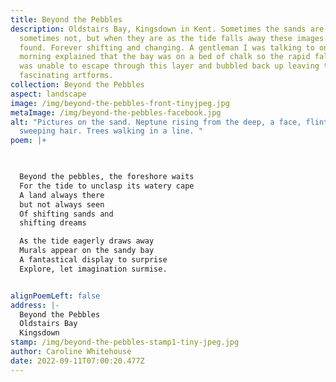 ```yaml
---
title: Beyond the Pebbles
description: Oldstairs Bay, Kingsdown in Kent. Sometimes the sands are there and
  sometimes not, but when they are as the tide falls away these images can be
  found. Forever shifting and changing. A gentleman I was talking to one early
  morning explained that the bay was on a bed of chalk so the rapid falling tide
  was unable to escape through this layer and bubbled back up leaving these
  fascinating artforms.
collection: Beyond the Pebbles
aspect: landscape
image: /img/beyond-the-pebbles-front-tinyjpeg.jpg
metaImage: /img/beyond-the-pebbles-facebook.jpg
alt: "Pictures on the sand. Neptune rising from the deep, a face, flint eyes,
  sweeping hair. Trees walking in a line. "
poem: |+
  


  Beyond the pebbles, the foreshore waits
  For the tide to unclasp its watery cape
  A land always there 
  but not always seen
  Of shifting sands and 
  shifting dreams

  As the tide eagerly draws away
  Murals appear on the sandy bay
  A fantastical display to surprise
  Explore, let imagination surmise.


alignPoemLeft: false
address: |-
  Beyond the Pebbles
  Oldstairs Bay
  Kingsdown
stamp: /img/beyond-the-pebbles-stamp1-tiny-jpeg.jpg
author: Caroline Whitehouse
date: 2022-09-11T07:00:20.477Z
---
```

